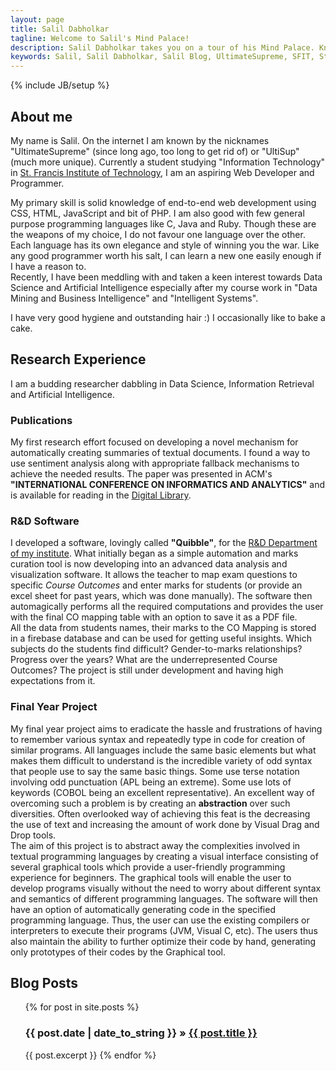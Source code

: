```yaml
---
layout: page
title: Salil Dabholkar
tagline: Welcome to Salil's Mind Palace!
description: Salil Dabholkar takes you on a tour of his Mind Palace. Know more about him and his interests. Salil is an aspiring Web Developer and Programmer and is currently a student in St. Francis Institute of Technology.
keywords: Salil, Salil Dabholkar, Salil Blog, UltimateSupreme, SFIT, St. Francis Institute of Technology, Research
---
```

{% include JB/setup %}

## About me
My name is Salil. On the internet I am known by the nicknames "UltimateSupreme" (since long ago, too long to get rid of) or "UltiSup" (much more unique). Currently a student studying "Information Technology" in [St. Francis Institute of Technology](http://www.sfitengg.org), I am an aspiring Web Developer and Programmer.

My primary skill is solid knowledge of end-to-end web development using CSS, HTML, JavaScript and bit of PHP.
I am also good with few general purpose programming languages like C, Java and Ruby. Though these are the weapons of my choice, I do not favour one language over the other. Each language has its own elegance and style of winning you the war. Like any good programmer worth his salt, I can learn a new one easily enough if I have a reason to.  
Recently, I have been meddling with and taken a keen interest towards Data Science and Artificial Intelligence especially after my course work in "Data Mining and Business Intelligence" and "Intelligent Systems".

I have very good hygiene and outstanding hair :)
I occasionally like to bake a cake.


## Research Experience
I am a budding researcher dabbling in Data Science, Information Retrieval and Artificial Intelligence.

### Publications
My first research effort focused on developing a novel mechanism for automatically creating summaries of textual documents. I found a way to use sentiment analysis along with appropriate fallback mechanisms to achieve the needed results. The paper was presented in ACM's **"INTERNATIONAL CONFERENCE ON INFORMATICS AND ANALYTICS"** and is available for reading in the [Digital Library](http://dl.acm.org).

### R&D Software
I developed a software, lovingly called **"Quibble"**, for the [R&D Department of my institute](http://www.sfitengg.org/R_and_D.php). What initially began as a simple automation and marks curation tool is now developing into an advanced data analysis and visualization software. It allows the teacher to map exam questions to specific *Course Outcomes* and enter marks for students (or provide an excel sheet for past years, which was done manually). The software then automagically performs all the required computations and provides the user with the final CO mapping table with an option to save it as a PDF file.  
All the data from students names, their marks to the CO Mapping is stored in a firebase database and can be used for getting useful insights. Which subjects do the students find difficult? Gender-to-marks relationships? Progress over the years? What are the underrepresented Course Outcomes? The project is still under development and having high expectations from it.

### Final Year Project
My final year project aims to eradicate the hassle and frustrations of having to remember various syntax and repeatedly type in code for creation of similar programs. All languages include the same basic elements but what makes them difficult to understand is the incredible variety of odd syntax that people use to say the same basic things. Some use terse notation involving odd punctuation (APL being an extreme). Some use lots of keywords (COBOL being an excellent representative). An excellent way of overcoming such a problem is by creating an **abstraction** over such diversities. Often overlooked way of achieving this feat is the decreasing the use of text and increasing the amount of work done by Visual Drag and Drop tools.  
The aim of this project is to abstract away the complexities involved in textual programming languages by creating a visual interface consisting of several graphical tools which provide a user-friendly programming experience for beginners. The graphical tools will enable the user to develop programs visually without the need to worry about different syntax and semantics of different programming languages. The software will then have an option of automatically generating code in the specified programming language. Thus, the user can use the existing compilers or interpreters to execute their programs (JVM, Visual C, etc). The users thus also maintain the ability to further optimize their code by hand, generating only prototypes of their codes by the Graphical tool.


## Blog Posts
<ul class="posts">
  {% for post in site.posts %}
    <h3><span>{{ post.date | date_to_string }}</span> &raquo; <a href="{{ BASE_PATH }}{{ post.url }}">{{ post.title }}</a></h3>
	{{ post.excerpt }}
  {% endfor %}
</ul>

